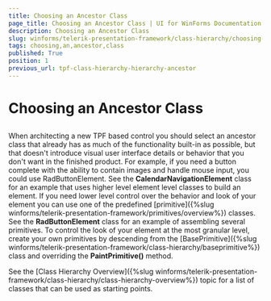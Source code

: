 ```yaml
---
title: Choosing an Ancestor Class
page_title: Choosing an Ancestor Class | UI for WinForms Documentation
description: Choosing an Ancestor Class
slug: winforms/telerik-presentation-framework/class-hierarchy/choosing-an-ancestor-class
tags: choosing,an,ancestor,class
published: True
position: 1
previous_url: tpf-class-hierarchy-hierarchy-ancestor
---
```


# Choosing an Ancestor Class



## 

When architecting a new TPF based control you should select an ancestor class that already has as much of the functionality built-in as possible, but that doesn't introduce visual user interface details or behavior that you don't want in the finished product. For example, if you need a button complete with the ability to contain images and handle mouse input, you could use RadButtonElement. See the __CalendarNavigationElement__ class for an example that uses higher level element level classes to build an element. If you need lower level control over the behavior and look of your element you can use one of the predefined [primitive]({%slug winforms/telerik-presentation-framework/primitives/overview%}) classes. See the __RadButtonElement__ class for an example of assembling several primitives. To control the look of your element at the most granular level, create your own primitives by descending from the [BasePrimitive]({%slug winforms/telerik-presentation-framework/class-hierarchy/baseprimitive%}) class and overriding the __PaintPrimitive()__ method.

See the [Class Hierarchy Overview]({%slug winforms/telerik-presentation-framework/class-hierarchy/class-hierarchy-overview%}) topic for a list of classes that can be used as starting points. 
